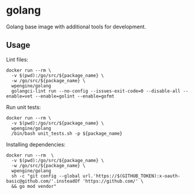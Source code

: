 # golang

Golang base image with additional tools for development.

## Usage

Lint files:
```
docker run --rm \
  -v $(pwd):/go/src/${package_name} \
  -w /go/src/${package_name} \
  wpengine/golang
  golangci-lint run --no-config --issues-exit-code=0 --disable-all --enable=vet --enable=golint --enable=gofmt
```

Run unit tests:
```
docker run --rm \
  -v $(pwd):/go/src/${package_name} \
  wpengine/golang
  /bin/bash unit_tests.sh -p ${package_name}
```

Installing dependencies:
```
docker run --rm  \
  -v $(pwd):/go/src/${package_name} \
  -w /go/src/${package_name} \
  wpengine/golang
  sh -c "git config --global url.'https://$(GITHUB_TOKEN):x-oauth-basic@github.com/'.insteadOf 'https://github.com/' \
  && go mod vendor"
```
